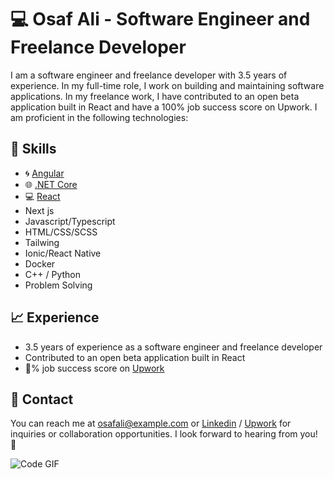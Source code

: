 # 💻 Osaf Ali - Software Engineer and Freelance Developer

I am a software engineer and freelance developer with 3.5 years of experience. In my full-time role, I work on building and maintaining software applications. In my freelance work, I have contributed to an open beta application built in React and have a 100% job success score on Upwork. I am proficient in the following technologies:

## 💪 Skills

- 🌀 [Angular](https://angular.io/)
- 🌐 [.NET Core](https://dotnet.microsoft.com/download/dotnet-core)
- 💻 [React](https://reactjs.org/)
- Next js
- Javascript/Typescript
- HTML/CSS/SCSS
- Tailwing
- Ionic/React Native
- Docker
- C++ / Python
- Problem Solving

## 📈 Experience

- 3.5 years of experience as a software engineer and freelance developer
- Contributed to an open beta application built in React
- 💯% job success score on [Upwork](https://www.upwork.com/freelancers/~01c7fd3a17c8f0238b)

## 📧 Contact

You can reach me at osafali@example.com or [Linkedin](https://www.linkedin.com/in/osaf-ali/) / [Upwork](https://www.upwork.com/freelancers/~01c7fd3a17c8f0238b) for inquiries or collaboration opportunities. I look forward to hearing from you! 🤝

![Code GIF](https://media.giphy.com/media/xTk9ZvMnbIiIew7IpW/giphy.gif)
